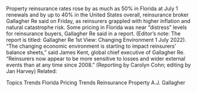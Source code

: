 Property reinsurance rates rose by as much as 50% in Florida at July 1 renewals and by up to 40% in the United States overall, reinsurance broker Gallagher Re said on Friday, as reinsurers grappled with higher inflation and natural catastrophe risk.
Some pricing in Florida was near “distress” levels for reinsurance buyers, Gallagher Re said in a report. (Editor’s note: The report is titled: Gallagher Re 1st View: Changing Environment 1 July 2022).
“The changing economic environment is starting to impact reinsurers’ balance sheets,” said James Kent, global chief executive of Gallagher Re.
“Reinsurers now appear to be more sensitive to losses and wider external events than at any time since 2008.”
(Reporting by Carolyn Cohn; editing by Jan Harvey)
Related:

Topics
Trends
Florida
Pricing Trends
Reinsurance
Property
A.J. Gallagher
